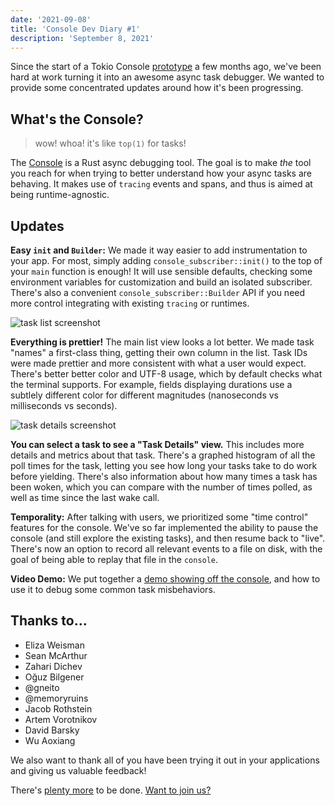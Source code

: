 ```yaml
---
date: '2021-09-08'
title: 'Console Dev Diary #1'
description: 'September 8, 2021'
---
```


Since the start of a Tokio Console [prototype][] a few months ago, we've been hard at work turning
it into an awesome async task debugger. We wanted to provide some concentrated updates around how
it's been progressing.

## What's the Console?

> wow! whoa! it's like `top(1)` for tasks!

The [Console][repo] is a Rust async debugging tool. The goal is to make _the_ tool you reach for
when trying to better understand how your async tasks are behaving. It makes use of `tracing` events
and spans, and thus is aimed at being runtime-agnostic.

## Updates

**Easy `init` and `Builder`:** We made it way easier to add instrumentation to your app. For most,
simply adding `console_subscriber::init()` to the top of your `main` function is enough! It will use
sensible defaults, checking some environment variables for customization and build an isolated
subscriber. There's also a convenient `console_subscriber::Builder` API if you need more control
integrating with existing `tracing` or runtimes.

![task list screenshot](https://user-images.githubusercontent.com/2796466/129774465-7bd2ad2f-f1a3-4830-a8fa-f72667028fa1.png)

**Everything is prettier!** The main list view looks a lot better. We made task "names" a
first-class thing, getting their own column in the list. Task IDs were made prettier and more
consistent with what a user would expect. There's better better color and UTF-8 usage, which by
default checks what the terminal supports. For example, fields displaying durations use a subtlely
different color for different magnitudes (nanoseconds vs milliseconds vs seconds).

![task details screenshot](https://user-images.githubusercontent.com/2796466/129774524-288c967b-6066-4f98-973d-099b3e6a2c55.png)

**You can select a task to see a "Task Details" view.** This includes more details and metrics about
that task. There's a graphed histogram of all the poll times for the task, letting you see how long
your tasks take to do work before yielding. There's also information about how many times a task has
been woken, which you can compare with the number of times polled, as well as time since the last
wake call.

**Temporality:** After talking with users, we prioritized some "time control" features for the
console. We've so far implemented the ability to pause the console (and still explore the existing
tasks), and then resume back to "live". There's now an option to record all relevant events to a
file on disk, with the goal of being able to replay that file in the `console`.

**Video Demo:** We put together a [demo showing off the console][yt], and how to use it to debug
some common task misbehaviors.

## Thanks to...

- Eliza Weisman
- Sean McArthur
- Zahari Dichev
- Oğuz Bilgener
- @gneito
- @memoryruins
- Jacob Rothstein
- Artem Vorotnikov
- David Barsky
- Wu Aoxiang

We also want to thank all of you have been trying it out in your applications and giving us valuable
feedback!

There's [plenty more][repo] to be done. [Want to join us?][issues]

[prototype]: https://www.reddit.com/r/rust/comments/n5qs83/tokioconsole_a_new_debugging_tool_for_async_rust/
[yt]: https://www.youtube.com/watch?v=JGCewPUvF70
[repo]: https://github.com/tokio-rs/console
[issues]: https://github.com/tokio-rs/console/issues
